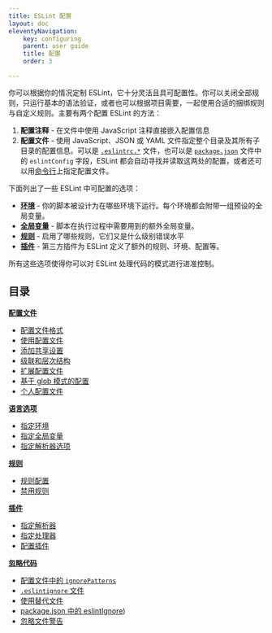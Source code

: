 ```yaml
---
title: ESLint 配置
layout: doc
eleventyNavigation:
    key: configuring
    parent: user guide
    title: 配置
    order: 3

---
```


你可以根据你的情况定制 ESLint，它十分灵活且具可配置性。你可以关闭全部规则，只运行基本的语法验证，或者也可以根据项目需要，一起使用合适的捆绑规则与自定义规则。主要有两个配置 ESLint 的方法：

1. **配置注释** - 在文件中使用 JavaScript 注释直接嵌入配置信息
2. **配置文件** - 使用 JavaScript、JSON 或 YAML 文件指定整个目录及其所有子目录的配置信息。可以是 [`.eslintrc.*`](./configuration-files#配置文件格式) 文件，也可以是 [`package.json`](https://docs.npmjs.com/files/package.json) 文件中的 `eslintConfig` 字段，ESLint 都会自动寻找并读取这两处的配置，或者还可以用[命令行](../command-line-interface)上指定配置文件。

下面列出了一些 ESLint 中可配置的选项：

* [**环境**](./language-options#specifying-environments) - 你的脚本被设计为在哪些环境下运行。每个环境都会附带一组预设的全局变量。
* [**全局变量**](./language-options#specifying-globals) - 脚本在执行过程中需要用到的额外全局变量。
* [**规则**](rules) - 启用了哪些规则，它们又是什么级别错误水平
* [**插件**](plugins) - 第三方插件为 ESLint 定义了额外的规则、环境、配置等。

所有这些选项使得你可以对 ESLint 处理代码的模式进行进准控制。

## 目录

[**配置文件**](configuration-files)

* [配置文件格式](./configuration-files#配置文件格式)
* [使用配置文件](./configuration-files#使用配置文件)
* [添加共享设置](./configuration-files#添加共享设置)
* [级联和层次结构](./configuration-files#级联和层次结构)
* [扩展配置文件](./configuration-files#扩展配置文件)
* [基于 glob 模式的配置](./configuration-files#基于-glob-模式的配置)
* [个人配置文件](./configuration-files#个人配置文件已废弃)

[**语言选项**](language-options)

* [指定环境](./language-options#指定环境)
* [指定全局变量](./language-options#指定全局变量)
* [指定解析器选项](./language-options#指定解析器选项)

[**规则**](rules)

* [规则配置](./rules#规则规则)
* [禁用规则](./rules#禁用规则)

[**插件**](plugins)

* [指定解析器](./plugins#指定解析器)
* [指定处理器](./plugins#指定处理器)
* [配置插件](./plugins#配置插件)

[**忽略代码**](ignoring-code)

* [配置文件中的 `ignorePatterns`](./ignoring-code#配置文件中的-ignorepatterns)
* [`.eslintignore` 文件](./ignoring-code#the-eslintignore-file)
* [使用替代文件](./ignoring-code#使用替代文件)
* [package.json 中的 eslintIgnore](./ignoring-code#packagejson-中的-eslintignore))
* [忽略文件警告](./ignoring-code#忽略文件警告)
